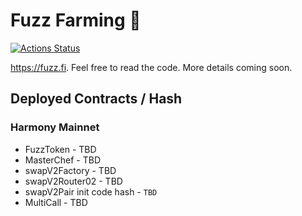 # Fuzz Farming 🥞

[![Actions Status](https://github.com/fuzzfinance/fuzz-farm/workflows/CI/badge.svg)](https://github.com/fuzzfinance/fuzz-farm/actions)

https://fuzz.fi. Feel free to read the code. More details coming soon.

## Deployed Contracts / Hash

### Harmony Mainnet

- FuzzToken - TBD
- MasterChef - TBD
- swapV2Factory - TBD
- swapV2Router02 - TBD
- swapV2Pair init code hash - `TBD`
- MultiCall - TBD

